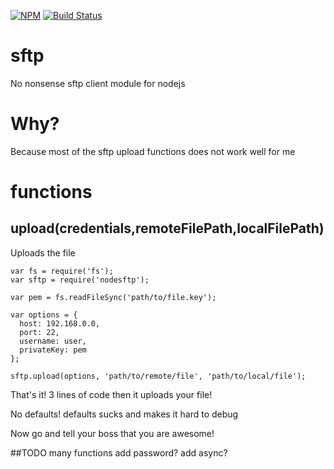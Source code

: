 [![NPM](https://nodei.co/npm/sftp-node.png?downloads=true&downloadRank=true&stars=true)](https://npmjs.org/package/sftp-node)
[![Build Status](https://travis-ci.org/kenichishibata31/sftp.svg)](https://travis-ci.org/kenichishibata31/sftp)

# sftp
No nonsense sftp client module for nodejs

# Why?
Because most of the sftp upload functions does not work well for me

# functions
## upload(credentials,remoteFilePath,localFilePath)
Uploads the file
```
var fs = require('fs');
var sftp = require('nodesftp');

var pem = fs.readFileSync('path/to/file.key');

var options = {
  host: 192.168.0.0,
  port: 22,
  username: user,
  privateKey: pem
};

sftp.upload(options, 'path/to/remote/file', 'path/to/local/file');

```
That's it! 3 lines of code then it uploads your file!

No defaults! defaults sucks and makes it hard to debug

Now go and tell your boss that you are awesome!

##TODO
many functions
add password?
add async?
